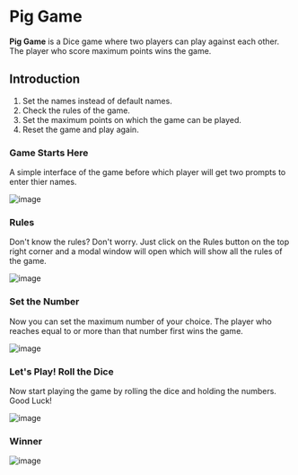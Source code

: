 # Pig Game

**Pig Game** is a Dice game where two players can play against each other. The player who score maximum points wins the game.

## Introduction
1. Set the names instead of default names.
2. Check the rules of the game.
3. Set the maximum points on which the game can be played.
4. Reset the game and play again.

### Game Starts Here

A simple interface of the game before which player will get two prompts to enter thier names.

![image](https://github.com/amittam104/PigGame/assets/142736996/15297955-9f12-4801-99a6-4a70e7ae627c)


### Rules

Don't know the rules? Don't worry. Just click on the Rules button on the top right corner and a modal window will open which will show all the rules of the game.

![image](https://github.com/amittam104/PigGame/assets/142736996/2cb64a35-5f65-4763-a092-ea6300c55804)

### Set the Number

Now you can set the maximum number of your choice. The player who reaches equal to or more than that number first wins the game.

![image](https://github.com/amittam104/PigGame/assets/142736996/322c2691-340e-40ba-9368-8e6fdae82d5a)


### Let's Play! Roll the Dice

Now start playing the game by rolling the dice and holding the numbers. Good Luck!

![image](https://github.com/amittam104/PigGame/assets/142736996/ffd10645-0184-4e16-afa7-9eb34977aed7)


### Winner

![image](https://github.com/amittam104/PigGame/assets/142736996/4286780f-fbe0-42e2-aebe-2cd77367c5ee)

